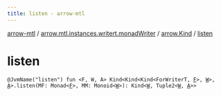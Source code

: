 ```yaml
---
title: listen - arrow-mtl
---
```


[arrow-mtl](../../index.html) / [arrow.mtl.instances.writert.monadWriter](../index.html) / [arrow.Kind](index.html) / [listen](./listen.html)

# listen

`@JvmName("listen") fun <F, W, A> Kind<Kind<Kind<ForWriterT, `[`F`](listen.html#F)`>, `[`W`](listen.html#W)`>, `[`A`](listen.html#A)`>.listen(MF: Monad<`[`F`](listen.html#F)`>, MM: Monoid<`[`W`](listen.html#W)`>): Kind<`[`W`](listen.html#W)`, Tuple2<`[`W`](listen.html#W)`, `[`A`](listen.html#A)`>>`